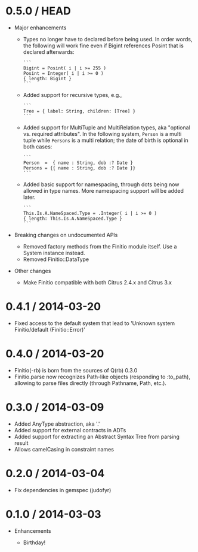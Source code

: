 # 0.5.0 / HEAD

* Major enhancements

  * Types no longer have to declared before being used. In order words, the
    following will work fine even if Bigint references Posint that is declared
    afterwards:

        ```
        Bigint = Posint( i | i >= 255 )
        Posint = Integer( i | i >= 0 )
        { length: Bigint }
        ```

  * Added support for recursive types, e.g.,

        ```
        Tree = { label: String, children: [Tree] }
        ```

  * Added support for MultiTuple and MultiRelation types, aka "optional
    vs. required attributes". In the following system, `Person` is a multi
    tuple while `Persons` is a multi relation; the date of birth is optional
    in both cases:

        ```
        Person  =  { name : String, dob :? Date }
        Persons = {{ name : String, dob :? Date }}
        ```

  * Added basic support for namespacing, through dots being now allowed in
    type names. More namespacing support will be added later.


        ```
        This.Is.A.NameSpaced.Type = .Integer( i | i >= 0 )
        { length: This.Is.A.NameSpaced.Type }
        ```

* Breaking changes on undocumented APIs

  * Removed factory methods from the Finitio module itself. Use a System
    instance instead.
  * Removed Finitio::DataType

* Other changes

  * Make Finitio compatible with both Citrus 2.4.x and Citrus 3.x

# 0.4.1 / 2014-03-20

* Fixed access to the default system that lead to 'Unknown system
  Finitio/default (Finitio::Error)'

# 0.4.0 / 2014-03-20

* Finitio(-rb) is born from the sources of Q(rb) 0.3.0
* Finitio.parse now recognizes Path-like objects (responding to :to_path),
  allowing to parse files directly (through Pathname, Path, etc.).

# 0.3.0 / 2014-03-09

* Added AnyType abstraction, aka '.'
* Added support for external contracts in ADTs
* Added support for extracting an Abstract Syntax Tree from parsing result
* Allows camelCasing in constraint names

# 0.2.0 / 2014-03-04

* Fix dependencies in gemspec (judofyr)

# 0.1.0 / 2014-03-03

* Enhancements

  * Birthday!
